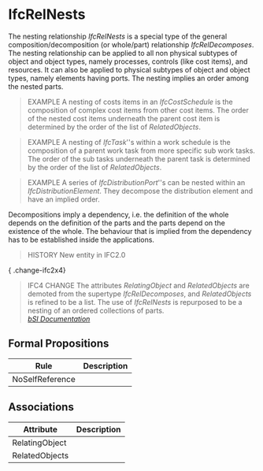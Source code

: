 IfcRelNests
===========
The nesting relationship _IfcRelNests_ is a special type of the general
composition/decomposition (or whole/part) relationship _IfcRelDecomposes_. The
nesting relationship can be applied to all non physical subtypes of object and
object types, namely processes, controls (like cost items), and resources. It
can also be applied to physical subtypes of object and object types, namely
elements having ports. The nesting implies an order among the nested parts.  
  
> EXAMPLE  A nesting of costs items in an _IfcCostSchedule_ is the composition
> of complex cost items from other cost items. The order of the nested cost
> items underneath the parent cost item is determined by the order of the list
> of _RelatedObjects_.  
  
> EXAMPLE  A nesting of _IfcTask_''s within a work schedule is the composition
> of a parent work task from more specific sub work tasks. The order of the
> sub tasks underneath the parent task is determined by the order of the list
> of _RelatedObjects_.  
  
> EXAMPLE  A series of _IfcDistributionPort_''s can be nested within an
> _IfcDistributionElement_. They decompose the distribution element and have
> an implied order.  
  
Decompositions imply a dependency, i.e. the definition of the whole depends on
the definition of the parts and the parts depend on the existence of the
whole. The behaviour that is implied from the dependency has to be established
inside the applications.  
  
> HISTORY  New entity in IFC2.0  
  
{ .change-ifc2x4}  
> IFC4 CHANGE  The attributes _RelatingObject_ and _RelatedObjects_ are
> demoted from the supertype _IfcRelDecomposes_, and _RelatedObjects_ is
> refined to be a list. The use of _IfcRelNests_ is repurposed to be a nesting
> of an ordered collections of parts.  
[ _bSI
Documentation_](https://standards.buildingsmart.org/IFC/DEV/IFC4_2/FINAL/HTML/schema/ifckernel/lexical/ifcrelnests.htm)


Formal Propositions
-------------------
| Rule            | Description   |
|-----------------|---------------|
| NoSelfReference |               |

Associations
------------
| Attribute      | Description   |
|----------------|---------------|
| RelatingObject |               |
| RelatedObjects |               |

